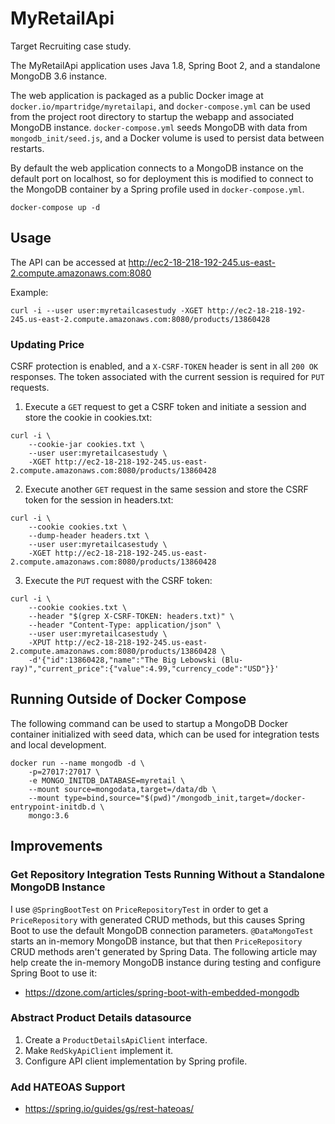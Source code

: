 # MyRetailApi
Target Recruiting case study.

The MyRetailApi application uses Java 1.8, Spring Boot 2, and a standalone MongoDB 3.6 instance.

The web application is packaged as a public Docker image at `docker.io/mpartridge/myretailapi`, and `docker-compose.yml` can be used from the project root directory to startup the webapp and associated MongoDB instance. `docker-compose.yml` seeds MongoDB with data from `mongodb_init/seed.js`, and a Docker volume is used to persist data between restarts.

By default the web application connects to a MongoDB instance on the default port on localhost, so for deployment this is modified to connect to the MongoDB container by a Spring profile used in `docker-compose.yml`.

```
docker-compose up -d
```

## Usage
The API can be accessed at http://ec2-18-218-192-245.us-east-2.compute.amazonaws.com:8080

Example:

```
curl -i --user user:myretailcasestudy -XGET http://ec2-18-218-192-245.us-east-2.compute.amazonaws.com:8080/products/13860428
```

### Updating Price
CSRF protection is enabled, and a `X-CSRF-TOKEN` header is sent in all `200 OK` responses. The token associated with the current session is required for `PUT` requests.

1. Execute a `GET` request to get a CSRF token and initiate a session and store the cookie in cookies.txt:

```
curl -i \
    --cookie-jar cookies.txt \
    --user user:myretailcasestudy \
    -XGET http://ec2-18-218-192-245.us-east-2.compute.amazonaws.com:8080/products/13860428
```
2. Execute another `GET` request in the same session and store the CSRF token for the session in headers.txt:

```
curl -i \
    --cookie cookies.txt \
    --dump-header headers.txt \
    --user user:myretailcasestudy \
    -XGET http://ec2-18-218-192-245.us-east-2.compute.amazonaws.com:8080/products/13860428
```
3. Execute the `PUT` request with the CSRF token:

```
curl -i \
    --cookie cookies.txt \
    --header "$(grep X-CSRF-TOKEN: headers.txt)" \
    --header "Content-Type: application/json" \
    --user user:myretailcasestudy \
    -XPUT http://ec2-18-218-192-245.us-east-2.compute.amazonaws.com:8080/products/13860428 \
    -d'{"id":13860428,"name":"The Big Lebowski (Blu-ray)","current_price":{"value":4.99,"currency_code":"USD"}}'
```

## Running Outside of Docker Compose
The following command can be used to startup a MongoDB Docker container initialized with seed data, which can be used for integration tests and local development.

```
docker run --name mongodb -d \
    -p=27017:27017 \
    -e MONGO_INITDB_DATABASE=myretail \
    --mount source=mongodata,target=/data/db \
    --mount type=bind,source="$(pwd)"/mongodb_init,target=/docker-entrypoint-initdb.d \
    mongo:3.6
```

## Improvements

### Get Repository Integration Tests Running Without a Standalone MongoDB Instance
I use `@SpringBootTest` on `PriceRepositoryTest` in order to get a `PriceRepository` with generated CRUD methods, but this causes Spring Boot to use the default MongoDB connection parameters. `@DataMongoTest` starts an in-memory MongoDB instance, but that then `PriceRepository` CRUD methods aren't generated by Spring Data. The following article may help create the in-memory MongoDB instance during testing and configure Spring Boot to use it:

- https://dzone.com/articles/spring-boot-with-embedded-mongodb 

### Abstract Product Details datasource
1. Create a `ProductDetailsApiClient` interface.
1. Make `RedSkyApiClient` implement it.
1. Configure API client implementation by Spring profile.

### Add HATEOAS Support
- https://spring.io/guides/gs/rest-hateoas/

